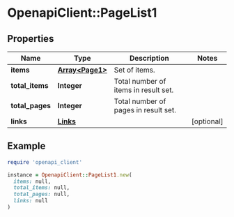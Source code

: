# OpenapiClient::PageList1

## Properties

| Name | Type | Description | Notes |
| ---- | ---- | ----------- | ----- |
| **items** | [**Array&lt;Page1&gt;**](Page1.md) | Set of items. |  |
| **total_items** | **Integer** | Total number of items in result set. |  |
| **total_pages** | **Integer** | Total number of pages in result set. |  |
| **links** | [**Links**](Links.md) |  | [optional] |

## Example

```ruby
require 'openapi_client'

instance = OpenapiClient::PageList1.new(
  items: null,
  total_items: null,
  total_pages: null,
  links: null
)
```

